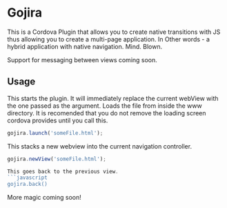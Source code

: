 Gojira
======

This is a Cordova Plugin that allows you to create native transitions with JS thus allowing you to create a multi-page application. In Other words - a hybrid application with native navigation. Mind. Blown.

Support for messaging between views coming soon.

Usage
-----

This starts the plugin. It will immediately replace the current webView with the one passed as the argument. Loads the file from inside the www directory. It is recomended that you do not remove the loading screen cordova provides until you call this.
```javascript
gojira.launch('someFile.html');
```

This stacks a new webview into the current navigation controller.
```javascript
gojira.newView('someFile.html');

This goes back to the previous view.
```javascript
gojira.back()
```

More magic coming soon!
